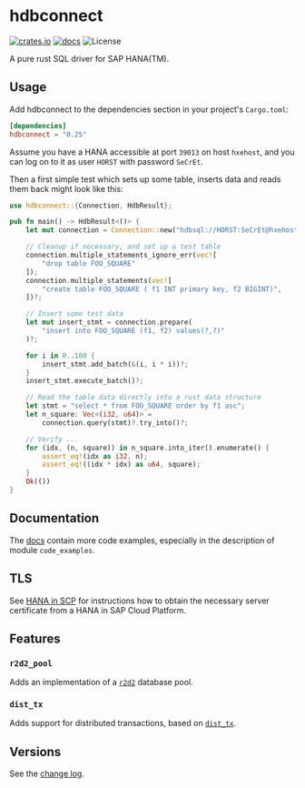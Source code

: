 # hdbconnect

[![crates.io](https://meritbadge.herokuapp.com/hdbconnect)](https://crates.io/crates/hdbconnect)
[![docs](https://docs.rs/hdbconnect/badge.svg)](https://docs.rs/hdbconnect)
![License](https://img.shields.io/crates/l/hdbconnect.svg)

A pure rust SQL driver for SAP HANA(TM).

## Usage

Add hdbconnect to the dependencies section in your project's `Cargo.toml`:

```toml
[dependencies]
hdbconnect = "0.25"
```

Assume you have a HANA accessible at port `39013` on host `hxehost`,
and you can log on to it as user `HORST` with password `SeCrEt`.

Then a first simple test which sets up some table, inserts data and reads them back
might look like this:

```rust
use hdbconnect::{Connection, HdbResult};

pub fn main() -> HdbResult<()> {
    let mut connection = Connection::new("hdbsql://HORST:SeCrEt@hxehost:39013")?;

    // Cleanup if necessary, and set up a test table
    connection.multiple_statements_ignore_err(vec![
        "drop table FOO_SQUARE"
    ]);
    connection.multiple_statements(vec![
        "create table FOO_SQUARE ( f1 INT primary key, f2 BIGINT)",
    ])?;

    // Insert some test data
    let mut insert_stmt = connection.prepare(
        "insert into FOO_SQUARE (f1, f2) values(?,?)"
    )?;

    for i in 0..100 {
        insert_stmt.add_batch(&(i, i * i))?;
    }
    insert_stmt.execute_batch()?;

    // Read the table data directly into a rust data structure
    let stmt = "select * from FOO_SQUARE order by f1 asc";
    let n_square: Vec<(i32, u64)> =
        connection.query(stmt)?.try_into()?;

    // Verify ...
    for (idx, (n, square)) in n_square.into_iter().enumerate() {
        assert_eq!(idx as i32, n);
        assert_eq!((idx * idx) as u64, square);
    }
    Ok(())
}
```

## Documentation

The [docs](https://docs.rs/hdbconnect/) contain more code examples,
especially in the description of module `code_examples`.

## TLS

See [HANA in SCP](https://github.com/emabee/rust-hdbconnect/blob/master/HANA_in_SCP.md)
for instructions how to obtain the necessary server certificate from a HANA in SAP Cloud Platform.

## Features

### `r2d2_pool`

Adds an implementation of a [`r2d2`](https://crates.io/crates/r2d2) database pool.

### `dist_tx`

Adds support for distributed transactions, based on [`dist_tx`](https://crates.io/crates/dist_tx).

## Versions

See the [change log](https://github.com/emabee/rust-hdbconnect/blob/master/CHANGELOG.md).
